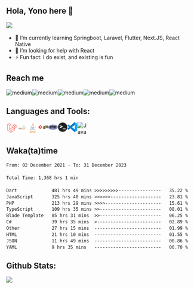 
## Hola, Yono here 👋
![](https://visitor-badge.laobi.icu/badge?page_id=chrisdionisius)
- 🌱 I’m currently learning Springboot, Laravel, Flutter, Next.JS, React Native
- 🤔 I’m looking for help with React
- ⚡ Fun fact: I do exist, and existing is fun

## Reach me

[<img align="left" alt="medium" src="https://img.shields.io/badge/LinkedIn-0077B5?style=for-the-badge&logo=linkedin&logoColor=white" />][linkedin]
[<img align="left" alt="medium" src="https://img.shields.io/badge/GitHub-100000?style=for-the-badge&logo=github&logoColor=white"/>][github]
[<img align="left" alt="medium" src="https://img.shields.io/badge/Facebook-1877F2?style=for-the-badge&logo=facebook&logoColor=white" />][facebook]
[<img align="left" alt="medium" src="https://img.shields.io/badge/Instagram-E4405F?style=for-the-badge&logo=instagram&logoColor=white" />][instagram]
[<img align="left" alt="medium" src="https://img.shields.io/badge/Twitter-1DA1F2?style=for-the-badge&logo=twitter&logoColor=white" />][twitter]

<br />

## Languages and Tools:
<p align="center">
<img align="left" alt="Laravel" width="30px" src="https://raw.githubusercontent.com/github/explore/56a826d05cf762b2b50ecbe7d492a839b04f3fbf/topics/laravel/laravel.png" />
<img align="left" alt="MySQL" width="26px" src="https://raw.githubusercontent.com/github/explore/80688e429a7d4ef2fca1e82350fe8e3517d3494d/topics/mysql/mysql.png" />
<img align="left" alt="Java" width="30px" src="https://raw.githubusercontent.com/github/explore/80688e429a7d4ef2fca1e82350fe8e3517d3494d/topics/java/java.png" />
<img align="left" alt="Git" width="26px" src="https://raw.githubusercontent.com/github/explore/80688e429a7d4ef2fca1e82350fe8e3517d3494d/topics/git/git.png" />
<img align="left" alt="Php" width="26px" src="https://raw.githubusercontent.com/github/explore/ccc16358ac4530c6a69b1b80c7223cd2744dea83/topics/php/php.png" />
<img align="left" alt="Terminal" width="26px" src="https://raw.githubusercontent.com/github/explore/80688e429a7d4ef2fca1e82350fe8e3517d3494d/topics/terminal/terminal.png" />
<img align="left" alt="Visual Studio Code" width="26px" src="https://raw.githubusercontent.com/github/explore/80688e429a7d4ef2fca1e82350fe8e3517d3494d/topics/visual-studio-code/visual-studio-code.png" />
<img align="left" alt="Java" width="26px" src="https://camo.githubusercontent.com/dba44352519c595b249c605692a52a258f9fcd93e7cf3b086c4240b508e874b6/68747470733a2f2f63646e2e7261776769742e636f6d2f6269744865726f2f62697449636f6e2f6d61737465722f7376672f6a6176612d616c742d73712e737667" />
</p>

<br />
<br />

## Waka(ta)time
<!--START_SECTION:waka-->

```txt
From: 02 December 2021 - To: 31 December 2023

Total Time: 1,368 hrs 1 min

Dart             481 hrs 49 mins >>>>>>>>>----------------   35.22 %
JavaScript       325 hrs 40 mins >>>>>>-------------------   23.81 %
PHP              213 hrs 29 mins >>>>---------------------   15.61 %
TypeScript       109 hrs 35 mins >>-----------------------   08.01 %
Blade Template   85 hrs 31 mins  >>-----------------------   06.25 %
C#               39 hrs 35 mins  >------------------------   02.89 %
Other            27 hrs 15 mins  -------------------------   01.99 %
HTML             21 hrs 10 mins  -------------------------   01.55 %
JSON             11 hrs 49 mins  -------------------------   00.86 %
YAML             9 hrs 35 mins   -------------------------   00.70 %
```

<!--END_SECTION:waka-->

## Github Stats:
<div>
<a href="https://github-readme-stats.vercel.app/api?username=chrisdionisius&theme=tokyonight" >
  <img align="left" src="https://github-readme-stats.vercel.app/api?username=chrisdionisius&count_private=true&show_icons=true&theme=aura_dark" />
</a>
</div>

[linkedin]: https://www.linkedin.com/in/chris-dionisius/
[instagram]: https://www.instagram.com/chrisdionisius/
[twitter]: https://twitter.com/chris_dionisius
[facebook]: https://www.facebook.com/chrisdionisius
[github]: https://github.com/chrisdionisius
